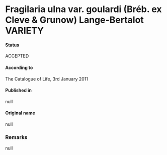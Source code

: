 Fragilaria ulna var. goulardi (Bréb. ex Cleve & Grunow) Lange-Bertalot VARIETY
=======

#### Status
ACCEPTED

#### According to
The Catalogue of Life, 3rd January 2011

#### Published in
null

#### Original name
null

### Remarks
null